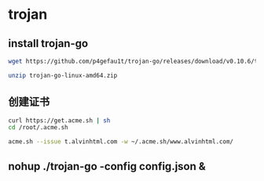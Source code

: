# trojan

## install trojan-go

```bash
wget https://github.com/p4gefau1t/trojan-go/releases/download/v0.10.6/trojan-go-linux-amd64.zip

unzip trojan-go-linux-amd64.zip
```

## 创建证书

```bash
curl https://get.acme.sh | sh
cd /root/.acme.sh

acme.sh --issue t.alvinhtml.com -w ~/.acme.sh/www.alvinhtml.com/
```

## nohup ./trojan-go -config config.json &
